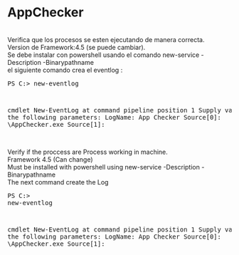# AppChecker
<br/>Verifica que los procesos se esten ejecutando de manera correcta.
<br/>Version de Framework:4.5 (se puede cambiar).
<br/>Se debe instalar con powershell usando el comando new-service -Description <ServiceName> -Binarypathname <service path> 
<br/>el siguiente comando crea el eventlog :
<pre/>PS C:\> new-eventlog

cmdlet New-EventLog at command pipeline position 1
Supply values for the following parameters:
LogName: App Checker
Source[0]: <ROUTE>\AppChecker.exe
Source[1]: 
</pre>

<br/>Verify if the proccess are Process working in machine.
<br/>Framework 4.5 (Can change)
<br/>Must be installed with powershell using  new-service -Description <ServiceName> -Binarypathname <service path> 
<br/>The next command create the Log
<pre/>PS C:\> new-eventlog  

cmdlet New-EventLog at command pipeline position 1
Supply values for the following parameters:
LogName: App Checker
Source[0]: <ROUTE>\AppChecker.exe
Source[1]: 
</pre>
